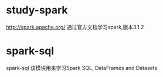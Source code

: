 # study-spark
http://spark.apache.org/
通过官方文档学习spark,版本3.1.2


# spark-sql
spark-sql
该模块用来学习Spark SQL, DataFrames and Datasets
